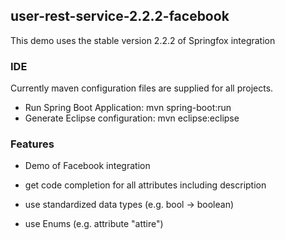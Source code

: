 
## user-rest-service-2.2.2-facebook
This demo uses the stable version 2.2.2 of Springfox integration

### IDE
Currently maven configuration files are supplied for all projects.

* Run Spring Boot Application: mvn spring-boot:run
* Generate Eclipse configuration: mvn eclipse:eclipse

### Features 
* Demo of Facebook integration

* get code completion for all attributes including description
* use standardized data types (e.g. bool -> boolean)
* use Enums (e.g. attribute "attire")
